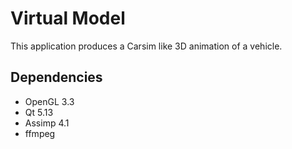 Virtual Model
=============

This application produces a Carsim like 3D animation of a vehicle.

Dependencies
-------------

* OpenGL 3.3
* Qt 5.13
* Assimp 4.1
* ffmpeg
